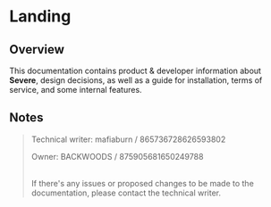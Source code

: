 # Landing

## Overview

This documentation contains product & developer information about **Severe**, design decisions, as well as a guide for installation, terms of service, and some internal features.

## Notes

> Technical writer: mafiaburn / 865736728626593802
>
> Owner: BACKWOODS / 875905681650249788
>
> \
> If there's any issues or proposed changes to be made to the documentation, please contact the technical writer.

